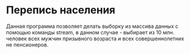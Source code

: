 # Перепись населения
Данная программа позволяет делать выборку из массива данных с помощью команды stream, в данном случае - выбирает из 10 млн. человек всех мужчин призывного возраста и всех совершеннолетних не пенсионеров.

